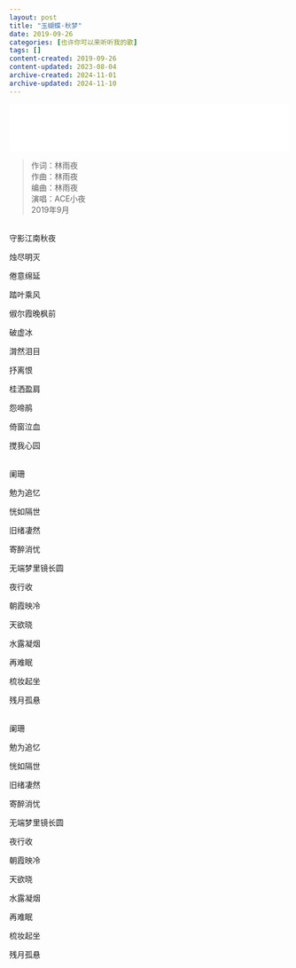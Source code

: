 ```yaml
---
layout: post
title: "玉蝴蝶·秋梦"
date: 2019-09-26
categories: [也许你可以来听听我的歌]
tags: []
content-created: 2019-09-26
content-updated: 2023-08-04
archive-created: 2024-11-01
archive-updated: 2024-11-10
---
```


<iframe frameborder="no" border="0" marginwidth="0" marginheight="0" width="100%" height=86 src="//music.163.com/outchain/player?type=2&id=2626862388&auto=0&height=66"></iframe>

> 作词：林雨夜  
> 作曲：林雨夜  
> 编曲：林雨夜  
> 演唱：ACE小夜  
> 2019年9月

<br>
守影江南秋夜

烛尽明灭

倦意绵延

踏叶乘风

俶尔霞晚枫前

破虚冰

潸然泪目

抒离恨

桂洒盈肩

怨啼鹃

倚窗泣血

搅我心园

<br>
阑珊

勉为追忆

恍如隔世

旧绪凄然

寄醉消忧

无端梦里镜长圆

夜行收

朝霞映冷

天欲晓

水露凝烟

再难眠

梳妆起坐

残月孤悬

<br>
阑珊

勉为追忆

恍如隔世

旧绪凄然

寄醉消忧

无端梦里镜长圆

夜行收

朝霞映冷

天欲晓

水露凝烟

再难眠

梳妆起坐

残月孤悬
